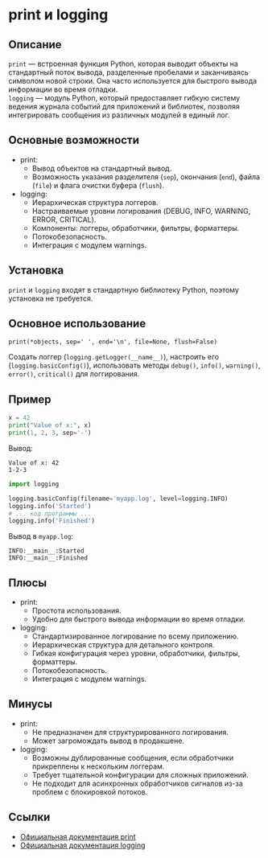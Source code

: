 # print и logging

## Описание
`print` — встроенная функция Python, которая выводит объекты на стандартный поток вывода, разделенные пробелами и заканчиваясь символом новой строки. Она часто используется для быстрого вывода информации во время отладки. \
`logging` — модуль Python, который предоставляет гибкую систему ведения журнала событий для приложений и библиотек, позволяя интегрировать сообщения из различных модулей в единый лог.

## Основные возможности
- print:
  - Вывод объектов на стандартный вывод.
  - Возможность указания разделителя (`sep`), окончания (`end`), файла (`file`) и флага очистки буфера (`flush`).
- logging:
  - Иерархическая структура логгеров.
  - Настраиваемые уровни логирования (DEBUG, INFO, WARNING, ERROR, CRITICAL).
  - Компоненты: логгеры, обработчики, фильтры, форматтеры.
  - Потокобезопасность.
  - Интеграция с модулем warnings.

## Установка
`print` и `logging` входят в стандартную библиотеку Python, поэтому установка не требуется.

## Основное использование
`print(*objects, sep=' ', end='\n', file=None, flush=False)`

Создать логгер (`logging.getLogger(__name__)`), настроить его (`logging.basicConfig()`), использовать методы `debug()`, `info()`, `warning()`, `error()`, `critical()` для логгирования.

## Пример
```python
x = 42
print("Value of x:", x)
print(1, 2, 3, sep='-')
```
Вывод:
```
Value of x: 42
1-2-3
```

```python
import logging

logging.basicConfig(filename='myapp.log', level=logging.INFO)
logging.info('Started')
# ... код программы ...
logging.info('Finished')
```
Вывод в `myapp.log`:
```
INFO:__main__:Started
INFO:__main__:Finished
```

## Плюсы
- print:
  - Простота использования.
  - Удобно для быстрого вывода информации во время отладки.
- logging:
  - Стандартизированное логирование по всему приложению.
  - Иерархическая структура для детального контроля.
  - Гибкая конфигурация через уровни, обработчики, фильтры, форматтеры.
  - Потокобезопасность.
  - Интеграция с модулем warnings.

## Минусы
- print:
  - Не предназначен для структурированного логирования.
  - Может загромождать вывод в продакшене.
- logging:
  - Возможны дублированные сообщения, если обработчики прикреплены к нескольким логгерам.
  - Требует тщательной конфигурации для сложных приложений.
  - Не подходит для асинхронных обработчиков сигналов из-за проблем с блокировкой потоков.

## Ссылки
- [Официальная документация print](https://docs.python.org/3/library/functions.html#print)
- [Официальная документация logging](https://docs.python.org/3/library/logging.html)

